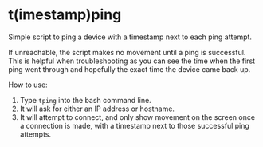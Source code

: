 # t(imestamp)ping

Simple script to ping a device with a timestamp next to each ping attempt.

If unreachable, the script makes no movement until a ping is successful. 
This is helpful when troubleshooting as you can see the time when the first
ping went through and hopefully the exact time the device came back up.

How to use: 

1. Type `tping` into the bash command line.
2. It will ask for either an IP address or hostname.
3. It will attempt to connect, and only show movement on the screen once a connection is made, with a timestamp next to those successful ping attempts. 

